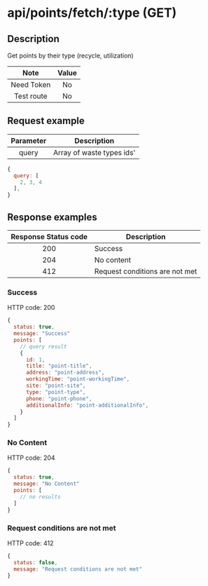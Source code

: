 # api/points/fetch/:type (GET)

## Description

Get points by their type (recycle, utilization)

|    Note    | Value |
| :--------: | :---: |
| Need Token |  No   |
| Test route |  No   |

## Request example

| Parameter | Description               |
| :-------: | ------------------------- |
|   query   | Array of waste types ids' |

```js
{
  query: [
    2, 3, 4
  ],
}
```

## Response examples

| Response Status code | Description                    |
| :------------------: | ------------------------------ |
|         200          | Success                        |
|         204          | No content                     |
|         412          | Request conditions are not met |

### Success

HTTP code: 200

```js
{
  status: true,
  message: "Success"
  points: [
    // query result
    {
      id: 1,
      title: "point-title",
      address: "point-address",
      workingTime: "point-workingTime",
      site: "point-site",
      type: "point-type",
      phone: "point-phone",
      additionalInfo: "point-additionalInfo",
    }
  ]
}
```

### No Content

HTTP code: 204

```js
{
  status: true,
  message: "No Content"
  points: [
    // no results
  ]
}
```

### Request conditions are not met

HTTP code: 412

```js
{
  status: false,
  message: "Request conditions are not met"
}
```
